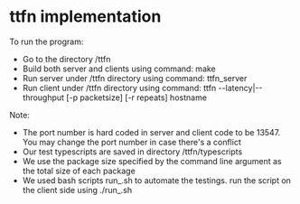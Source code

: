 # ttfn implementation

To run the program:
- Go to the directory /ttfn
- Build both server and clients using command: make
- Run server under /ttfn directory using command: ttfn_server
- Run client under /ttfn directory using command: ttfn --latency|--throughput [-p packetsize] [-r repeats] hostname

Note:
- The port number is hard coded in server and client code to be 13547. You may change the port number in case there's a conflict
- Our test typescripts are saved in directory /ttfn/typescripts
- We use the package size specified by the command line argument as the total size of each package
- We used bash scripts run_<name>.sh to automate the testings.
   run the script on the client side using ./run_<name>.sh
